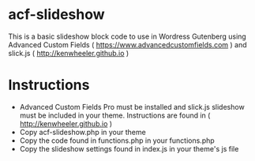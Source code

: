 # acf-slideshow
This is a basic slideshow block code to use in Wordress Gutenberg using Advanced Custom Fields ( https://www.advancedcustomfields.com ) and slick.js ( http://kenwheeler.github.io )
# Instructions
* Advanced Custom Fields Pro must be installed and slick.js slideshow must be included in your theme. Instructions are found in ( http://kenwheeler.github.io )
* Copy acf-slideshow.php in your theme
* Copy the code found in functions.php in your functions.php
* Copy the slideshow settings found in index.js in your theme's js file
